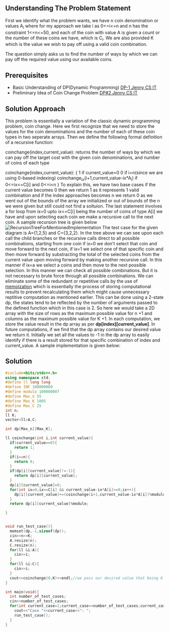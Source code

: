 ## Understanding The Problem Statement

First we identify what the problem wants, we have n coin denomination or values A<sub>i</sub> where for my approach we take i as 0<=i<=n 
and n has the constraint 1<=n<=50, and each of the coin with value A is given a count or the number of these coins we have, which is C<sub>i</sub>. We are also provided
K which is the value we wish to pay off using a valid coin combination.

The question simply asks us to find the number of ways by which we can pay off the required value using our available coins. 

## Prerequisites

- Basic Understanding of DP(Dynamic Programming) [DP-1 Jenny CS IT](https://youtu.be/lVR2u9lsxl8)
- Preliminary Idea of Coin Change Problem [DP#2 Jenny CS IT](https://youtu.be/L27_JpN6Z1Q)

## Solution Approach

This problem is essentially a variation of the classic dynamic programming problem, coin change. Here we first recognize that we need to store the values for the coin denominations
and the number of each of these coin types in two seperate arrays. Then we define the following formal definition of a recursive function:

coinchange(index,current_value): returns the number of ways by which we can pay off the target cost with the given coin denominations, and number of coins of each type

coinchange(index,current_value): {
                                      1 if current_value=0
                                      0 if i=n(since we are using 0-based indexing)
                                      coinchange<sub>ix</sub>(i+1,current_value-ix\*A<sub>i</sub>) if 0<=ix<=C[i] and 0<=i<n
                                  }
To explain this, we have two base cases if the current value becomes 0 then we return 1 as it represents 1 valid combination
and if the index approaches becomes n we return 0 as we went out of the bounds of the array we initialized or out of bounds of the n we were given but still could not
find a soltuion. The last statement involves a for loop from ix=0 upto ix<=C[i] being the number of coins of type A[i] we have and upon selecting each coin we make
a recursive call to the next coin. A sample recursion tree is given below
![RecursionTreeForMentionedImplementation](https://github.com/mirzaazwad/Competitive-Programming/blob/main/CategoryWisePersonalNotesTutorialsAndProblemsSolved/Dynamic%20Programming/Implementation/RecursionTree.jpg)
The test case for the given diagram is A={1,2,5} and C={3,2,2}.
In the tree above we can see upon each call the child branches or the recursive calls direct to all possible combinations, starting from one coin if ix=0 we don't select
that coin and move forward to the next coin, if ix=1 we select one of that specific coin and then move forward by substracting the total of the selected coins 
from the current value upon moving forward by making another recursive call. In this manner if ix=a we select a coins and then move to the next possible selection. In this
manner we can check all possible combinations. But it is not necessary to brute force through all possible combinations. We can eliminate some of the redundant or
repetitive calls by the use of [memoization](https://en.wikipedia.org/wiki/Memoization) which is essentially the process of storing computational results to prevent
recalculating them which might cause unnecessary reptitive computation as mentioned earlier. This can be done using a 2-state dp, the states tend to be reflected by
the number of arguments passed to the defined function which in this case is 2. So here we would take a 2D array with the size of rows as the maximum possible value for n +1 and
columns as the maximum possible value for K +1. In each computation, we store the value result in the dp array as per **dp\[index]\[current_value]**. In future computations,
if we find that the dp array contains our desired value we return it. Initially we set all the values to -1 in the dp array to easily identify if there is a result stored
for that specific combination of index and current_value. A sample implementation is given below:

## Solution
```cpp
#include<bits/stdc++.h>
using namespace std;
#define ll long long
#define INF 100000009
#define modulo 100000007
#define Max_n 55
#define Max_K 1005
#define Max_C 25
int n;
ll K;
vector<ll>A,C;

int dp[Max_n][Max_K];

ll coinchange(int i,int current_value){
  if(current_value==0){
    return 1;
  }
  if(i==n){
    return 0;
  }
  if(dp[i][current_value]!=-1){
    return dp[i][current_value];
  }
  dp[i][current_value]=0;
  for(int ix=0;ix<=C[i] && current_value-ix*A[i]>=0;ix++){
    dp[i][current_value]+=(coinchange(i+1,current_value-ix*A[i])%modulo);
  }
  return dp[i][current_value]%modulo;

}


void run_test_case(){
  memset(dp,-1,sizeof(dp));
  cin>>n>>K;
  A.resize(n);
  C.resize(n);
  for(ll &i:A){
    cin>>i;
  } 
  for(ll &i:C){
    cin>>i;
  }
  cout<<coinchange(0,K)<<endl;//we pass our desired value that being K to the function as the current_value, this value is changed in every recursive call
}

int main(void){
  int number_of_test_cases;
  cin>>number_of_test_cases;
  for(int current_case=1;current_case<=number_of_test_cases;current_case++){
    cout<<"Case "<<current_case<<": ";
    run_test_case();
  }
}
```

